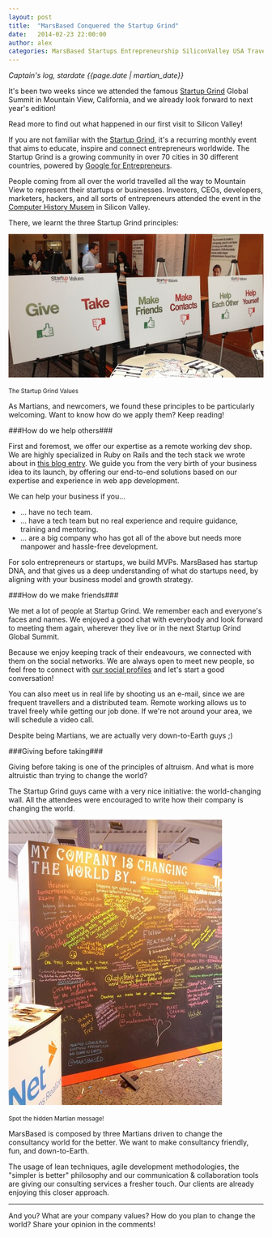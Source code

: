 ```yaml
---
layout: post
title:  "MarsBased Conquered the Startup Grind"
date:   2014-02-23 22:00:00
author: alex
categories: MarsBased Startups Entrepreneurship SiliconValley USA Travel RemoteWorking Remote DistributedTeams StartupGrind
---
```


*Captain's log, stardate {{page.date | martian_date}}*

It's been two weeks since we attended the famous <a href="http://startupgrind.com/2014" title="Startup Grind" target="_blank">Startup Grind</a> Global Summit in Mountain View, California, and we already look forward to next year's edition!

Read more to find out what happened in our first visit to Silicon Valley!

<!--more-->

If you are not familiar with the <a href="http://startupgrind.com/" title="Startup Grind" target="_blank">Startup Grind</a>, it's a recurring monthly event that aims to educate, inspire and connect entrepreneurs worldwide. The Startup Grind is a growing community in over 70 cities in 30 different countries, powered by <a href="http://www.google.com/entrepreneurs/" title="Google for Entrepreneurs" target="_blank">Google for Entrepreneurs</a>.

People coming from all over the world travelled all the way to Mountain View to represent their startups or businesses. Investors, CEOs, developers, marketers, hackers, and all sorts of entrepreneurs attended the event in the <a href="http://www.computerhistory.org/" title="Computer History Musem" target="_blank">Computer History Musem</a> in Silicon Valley.

There, we learnt the three Startup Grind principles:

<img src="/images/blog/post7a.jpg" alt="The Startup Grind Values" title="The Startup Grind Values" class="img-center img-rounded img-responsive" />
<p class="text-center img-footer"><small>The Startup Grind Values</small></p>

As Martians, and newcomers, we found these principles to be particularly welcoming. Want to know how do we apply them? Keep reading!

###How do we help others###

First and foremost, we offer our expertise as a remote working dev shop. We are highly specialized in Ruby on Rails and the tech stack we wrote about in <a href="http://www.marsbased.com/blog/2014/02/01/we-make-the-right-app2/" title="Our last blog entry" target="_blank">this blog entry</a>. We guide you from the very birth of your business idea to its launch, by offering our end-to-end solutions based on our expertise and experience in web app development.

We can help your business if you...

* ... have no tech team.
* ... have a tech team but no real experience and require guidance, training and mentoring.
* ... are a big company who has got all of the above but needs more manpower and hassle-free development.

For solo entrepreneurs or startups, we build MVPs. MarsBased has startup DNA, and that gives us a deep understanding of what do startups need, by aligning with your business model and growth strategy.

###How do we make friends###

We met a lot of people at Startup Grind. We remember each and everyone's faces and names. We enjoyed a good chat with everybody and look forward to meeting them again, wherever they live or in the next Startup Grind Global Summit.

Because we enjoy keeping track of their endeavours, we connected with them on the social networks. We are always open to meet new people, so feel free to connect with <a href="http://www.marsbased.com/contact" title="Our social profiles" target="_blank">our social profiles</a> and let's start a good conversation!

You can also meet us in real life by shooting us an e-mail, since we are frequent travellers and a distributed team. Remote working allows us to travel freely while getting our job done. If we're not around your area, we will schedule a video call.

Despite being Martians, we are actually very down-to-Earth guys ;)

###Giving before taking###

Giving before taking is one of the principles of altruism. And what is more altruistic than trying to change the world?

The Startup Grind guys came with a very nice initiative: the world-changing wall. All the attendees were encouraged to write how their company is changing the world.

<img src="/images/blog/post7b.jpg" alt="How did we change the world" title="How did we change the world" class="img-center img-rounded img-responsive" />

<p class="text-center img-footer"><small>Spot the hidden Martian message!</small></p>

MarsBased is composed by three Martians driven to change the consultancy world for the better. We want to make consultancy friendly, fun, and down-to-Earth.

The usage of lean techniques, agile development methodologies, the "simpler is better" philosophy and our communication & collaboration tools are giving our consulting services a fresher touch. Our clients are already enjoying this closer approach.

<hr/>

And you? What are your company values? How do you plan to change the world? Share your opinion in the comments!

